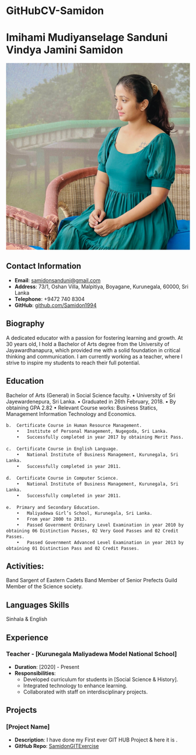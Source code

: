 # GitHubCV-Samidon
# Imihami Mudiyanselage Sanduni Vindya Jamini Samidon
![Profile Photo](https://github.com/Samidon1994/GitHubCV-Samidon/blob/main/WhatsApp%20Image%202024-09-25%20at%2007.09.42.jpeg)

## Contact Information
- **Email**: samidonsanduni@gmail.com
- **Address**: 73/1, Oshan Villa, Malpitiya, Boyagane, Kurunegala, 60000, Sri Lanka
- **Telephone**: +9472 740 8304
- **GitHub**: [github.com/Samidon1994](https://github.com/Samidon1994)

## Biography
A dedicated educator with a passion for fostering learning and growth. At 30 years old, I hold a Bachelor of Arts degree from the University of Jayawardhanapura, which provided me with a solid foundation in critical thinking and communication. I am currently working as a teacher, where I strive to inspire my students to reach their full potential.

## Education
Bachelor of Arts (General) in Social Science faculty.
		•	University of Sri Jayewardenepura, Sri Lanka.
		•	Graduated in 26th February, 2018.
		•	By obtaining GPA 2.82
		•	Relevant Course works: Business Statics, Management Information Technology and Economics.

	b.	Certificate Course in Human Resource Management.
		•	Institute of Personal Management, Nugegoda, Sri Lanka.
		•	Successfully completed in year 2017 by obtaining Merit Pass.

	c.	Certificate Course in English Language.
		•	National Institute of Business Management, Kurunegala, Sri Lanka.
		•	Successfully completed in year 2011.

	d.	Certificate Course in Computer Science.
		•	National Institute of Business Management, Kurunegala, Sri Lanka.
		•	Successfully completed in year 2011.

	e.	Primary and Secondary Education.
		•	Maliyadewa Girl’s School, Kurunegala, Sri Lanka.
		•	From year 2000 to 2013.
		•	Passed Government Ordinary Level Examination in year 2010 by obtaining 06 Distinction Passes, 02 Very Good Passes and 02 Credit Passes.
		•	Passed Government Advanced Level Examination in year 2013 by obtaining 01 Distinction Pass and 02 Credit Passes.
  
## Activities: 
  Band Sargent of Eastern Cadets Band
  Member of Senior Prefects Guild
  Member of the Science society.
  
## Languages Skills
Sinhala & English

## Experience
### Teacher - [Kurunegala Maliyadewa Model National School]
- **Duration**: [2020] - Present
- **Responsibilities**:
  - Developed curriculum for students in [Social Science & History].
  - Integrated technology to enhance learning.
  - Collaborated with staff on interdisciplinary projects.

## Projects
### [Project Name]
- **Description**: I have done my First ever GIT HUB Project & here it is .
- **GitHub Repo**: [SamidonGITExercise](https://github.com/Samidon1994/SamidonGITExercises)

